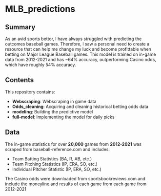 # MLB_predictions

## Summary
 As an avid sports bettor, I have always struggled with predicting the outcomes baseball games. Therefore, I saw a personal need to create a resource that can help me change my luck and become profittable when betting on Major League Baseball games. This model is trained on in-game data from 2012-2021 and has ~64% accuracy, outperforming Casino odds, which have roughly 54% accuracy.

 ## Contents
 This repository contains:
  - **Webscraping**: Webscraping in game data
  - **Odds_cleaning**: Acquiring and cleaning historical betting odds data
  - **modeling**: Building the predictive model
  - **full-model**: Implementing the model for daily picks

 ## Data
 The in-game statistics for over **20,000** games from **2012-2021**  was scraped from 
 baseball-reference.com and includes:
  - Team Batting Statistics (BA, R, AB, etc.)
  - Team Pitching Statistics (IP, ERA, SO, etc.)
  - Individual Pitcher Statistic (IP, ERA, SO, etc.)
 
 The Casino odds were downloaded from sportsbookreviews.com and include the moneyline and results of each game from each game from 2012-2021